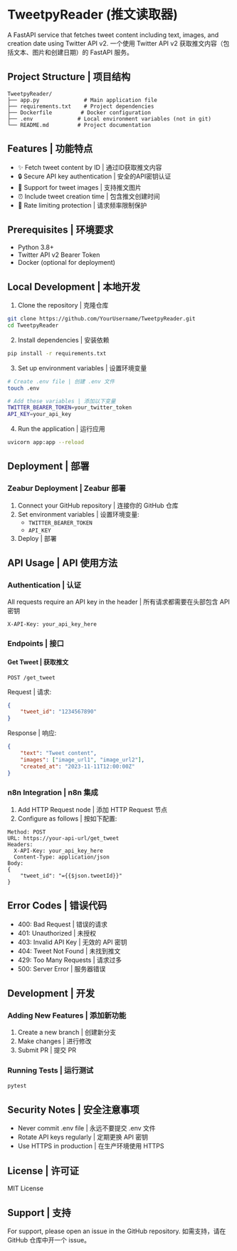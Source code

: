 # TweetpyReader (推文读取器)

A FastAPI service that fetches tweet content including text, images, and creation date using Twitter API v2.
一个使用 Twitter API v2 获取推文内容（包括文本、图片和创建日期）的 FastAPI 服务。

## Project Structure | 项目结构
```
TweetpyReader/
├── app.py              # Main application file
├── requirements.txt    # Project dependencies
├── Dockerfile         # Docker configuration
├── .env              # Local environment variables (not in git)
└── README.md         # Project documentation
```

## Features | 功能特点
- ✨ Fetch tweet content by ID | 通过ID获取推文内容
- 🔒 Secure API key authentication | 安全的API密钥认证
- 📸 Support for tweet images | 支持推文图片
- ⏰ Include tweet creation time | 包含推文创建时间
- 🚫 Rate limiting protection | 请求频率限制保护

## Prerequisites | 环境要求
- Python 3.8+
- Twitter API v2 Bearer Token
- Docker (optional for deployment)

## Local Development | 本地开发

1. Clone the repository | 克隆仓库
```bash
git clone https://github.com/YourUsername/TweetpyReader.git
cd TweetpyReader
```

2. Install dependencies | 安装依赖
```bash
pip install -r requirements.txt
```

3. Set up environment variables | 设置环境变量
```bash
# Create .env file | 创建 .env 文件
touch .env

# Add these variables | 添加以下变量
TWITTER_BEARER_TOKEN=your_twitter_token
API_KEY=your_api_key
```

4. Run the application | 运行应用
```bash
uvicorn app:app --reload
```

## Deployment | 部署

### Zeabur Deployment | Zeabur 部署
1. Connect your GitHub repository | 连接你的 GitHub 仓库
2. Set environment variables | 设置环境变量:
   - `TWITTER_BEARER_TOKEN`
   - `API_KEY`
3. Deploy | 部署

## API Usage | API 使用方法

### Authentication | 认证
All requests require an API key in the header | 所有请求都需要在头部包含 API 密钥
```
X-API-Key: your_api_key_here
```

### Endpoints | 接口

#### Get Tweet | 获取推文
```http
POST /get_tweet
```

Request | 请求:
```json
{
    "tweet_id": "1234567890"
}
```

Response | 响应:
```json
{
    "text": "Tweet content",
    "images": ["image_url1", "image_url2"],
    "created_at": "2023-11-11T12:00:00Z"
}
```

### n8n Integration | n8n 集成

1. Add HTTP Request node | 添加 HTTP Request 节点
2. Configure as follows | 按如下配置:
```
Method: POST
URL: https://your-api-url/get_tweet
Headers:
  X-API-Key: your_api_key_here
  Content-Type: application/json
Body:
{
    "tweet_id": "={{$json.tweetId}}"
}
```

## Error Codes | 错误代码
- 400: Bad Request | 错误的请求
- 401: Unauthorized | 未授权
- 403: Invalid API Key | 无效的 API 密钥
- 404: Tweet Not Found | 未找到推文
- 429: Too Many Requests | 请求过多
- 500: Server Error | 服务器错误

## Development | 开发

### Adding New Features | 添加新功能
1. Create a new branch | 创建新分支
2. Make changes | 进行修改
3. Submit PR | 提交 PR

### Running Tests | 运行测试
```bash
pytest
```

## Security Notes | 安全注意事项
- Never commit .env file | 永远不要提交 .env 文件
- Rotate API keys regularly | 定期更换 API 密钥
- Use HTTPS in production | 在生产环境使用 HTTPS

## License | 许可证
MIT License

## Support | 支持
For support, please open an issue in the GitHub repository.
如需支持，请在 GitHub 仓库中开一个 issue。